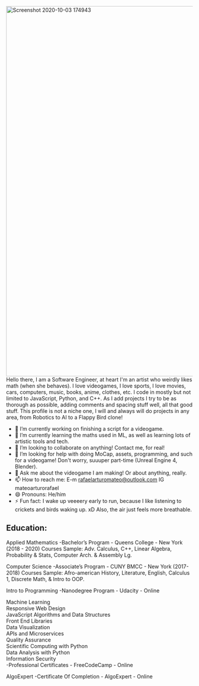 


<img width="1000" alt="Screenshot 2020-10-03 174943" src="https://user-images.githubusercontent.com/59390571/95002649-6d369080-05a4-11eb-925b-30248d0f745b.png">
 Hello there, I am a Software Engineer, at heart I'm an artist who weirdly likes math (when she behaves). I love videogames, I love sports, I love movies, cars, computers, music, books, anime, clothes, etc. I code in mostly but not limited to JavaScript, Python, and C++. As I add projects I try to be as thorough as possible, adding comments and spacing stuff well, all that good stuff. This profile is not a niche one, I will and always will do projects in any area, from Robotics to AI to a Flappy Bird clone!

- 🔭 I’m currently working on finishing a script for a videogame.
- 🌱 I’m currently learning the maths used in ML, as well as learning lots of artistic tools and tech.
- 👯 I’m looking to collaborate on anything! Contact me, for real!
- 🤔 I’m looking for help with doing MoCap, assets, programming, and such for a videogame! Don't worry, suuuper part-time (Unreal Engine 4, Blender).
- 💬 Ask me about the videogame I am making! Or about anything, really. 
- 📫 How to reach me: E-m rafaelarturomateo@outlook.com IG mateoarturorafael
- 😄 Pronouns: He/him
- ⚡ Fun fact: I wake up veeeery early to run, because I like listening to crickets and birds waking up. xD Also, the air just feels more breathable.

## Education:

 Applied Mathematics
-Bachelor’s Program - Queens College - New York (2018 - 2020)
Courses Sample: Adv. Calculus, C++, Linear Algebra, Probability & Stats, Computer Arch. & Assembly Lg.

 Computer Science
-Associate’s Program - CUNY BMCC - New York (2017-2018)
Courses Sample: Afro-american History, Literature, English, Calculus 1, Discrete Math, & Intro to OOP.

 Intro to Programming
-Nanodegree Program - Udacity - Online 

 Machine Learning \
 Responsive Web Design \
 JavaScript Algorithms and Data Structures \
 Front End Libraries \
 Data Visualization \
 APIs and Microservices \
 Quality Assurance \
 Scientific Computing with Python \
 Data Analysis with Python \
 Information Security \
-Professional Certificates - FreeCodeCamp - Online

 AlgoExpert
-Certificate Of Completion - AlgoExpert - Online
